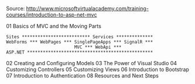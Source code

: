 Source: http://www.microsoftvirtualacademy.com/training-courses/introduction-to-asp-net-mvc

01 Basics of MVC and the Moving Parts

    Sites ************************** Services **************
    WebForms *** WebPages *** SinglePageApps *** SignalR ***
                              MVC *** WebApi *** 
    ASP.NET ************************************************    



02 Creating and Configuring Models
03 The Power of Visual Studio
04 Customizing Controllers
05 Customizing Views
06 Introduction to Bootstrap
07 ​Introduction to Authentication
08 Resources and Next Steps